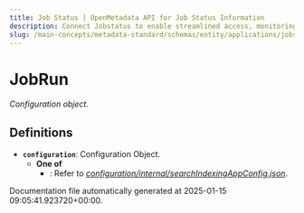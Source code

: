 ```yaml
---
title: Job Status | OpenMetadata API for Job Status Information
description: Connect Jobstatus to enable streamlined access, monitoring, or search of enterprise data using secure and scalable integrations.
slug: /main-concepts/metadata-standard/schemas/entity/applications/jobstatus
---
```


# JobRun

*Configuration object.*

## Definitions

- **`configuration`**: Configuration Object.
  - **One of**
    - : Refer to *[configuration/internal/searchIndexingAppConfig.json](#nfiguration/internal/searchIndexingAppConfig.json)*.


Documentation file automatically generated at 2025-01-15 09:05:41.923720+00:00.
